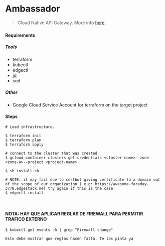 # Ambassador

> Cloud Native API Gateway. More info [here](https://www.getambassador.io/).

##### 

#### Requirements

##### Tools

* terraform
* kubectl
* edgectl
* jq
* sed


##### Other

* Google Cloud Service Account for terraform on the target project


#### Steps
    
    # Load infrastructure.
        
    $ terraform init
    $ terraform plan
    $ terraform apply

    # connect to the cluster that was created
    $ gcloud container clusters get-credentials <cluster-name>--zone <zone-a>--project <project-name>
    
    $ sh install.sh
    
    # NOTE: it may fail due to certbot giving certificate to a domain out of the scope of our organization ( e.g: https://awesome-faraday-3778.edgestack.me) try again if this is the case
    $ edgectl install
​     

#### NOTA: HAY QUE APLICAR REGLAS DE FIREWALL PARA PERMITIR TRAFICO EXTERNO 

    
    $ kubectl get events -A | grep "Firewall change"
    
    Esto debe mostrar que reglas hacen falta. Te las pinta ya
